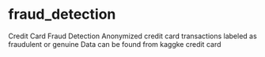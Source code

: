 # fraud_detection
Credit Card Fraud Detection
Anonymized credit card transactions labeled as fraudulent or genuine
Data can be found from kaggke credit card
